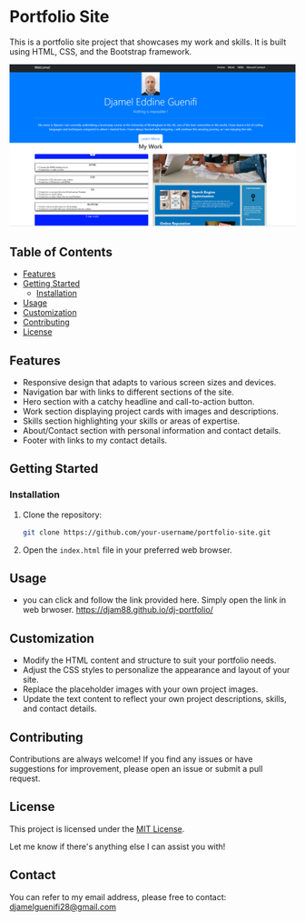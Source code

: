 # Portfolio Site

This is a portfolio site project that showcases my work and skills. It is built using HTML, CSS, and the Bootstrap framework.

![Screenshot](./images/Screenshot%202023-07-12%20231051.png)

## Table of Contents

- [Features](#features)
- [Getting Started](#getting-started)
  - [Installation](#installation)
- [Usage](#usage)
- [Customization](#customization)
- [Contributing](#contributing)
- [License](#license)

## Features

- Responsive design that adapts to various screen sizes and devices.
- Navigation bar with links to different sections of the site.
- Hero section with a catchy headline and call-to-action button.
- Work section displaying project cards with images and descriptions.
- Skills section highlighting your skills or areas of expertise.
- About/Contact section with personal information and contact details.
- Footer with links to my contact details.

## Getting Started

### Installation

1. Clone the repository:

   ```bash
   git clone https://github.com/your-username/portfolio-site.git
   ```

2. Open the `index.html` file in your preferred web browser.

## Usage

- you can click and follow the link provided here. Simply open the link in web brwoser.
    https://djam88.github.io/dj-portfolio/


## Customization

- Modify the HTML content and structure to suit your portfolio needs.
- Adjust the CSS styles to personalize the appearance and layout of your site.
- Replace the placeholder images with your own project images.
- Update the text content to reflect your own project descriptions, skills, and contact details.

## Contributing

Contributions are always welcome! If you find any issues or have suggestions for improvement, please open an issue or submit a pull request.

## License

This project is licensed under the [MIT License](LICENSE).

Let me know if there's anything else I can assist you with!
## Contact
You can refer to my email address, please free to contact: djamelguenifi28@gmail.com